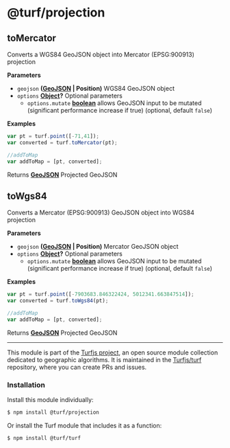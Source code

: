 # @turf/projection

<!-- Generated by documentation.js. Update this documentation by updating the source code. -->

## toMercator

Converts a WGS84 GeoJSON object into Mercator (EPSG:900913) projection

**Parameters**

-   `geojson` **([GeoJSON][1] | Position)** WGS84 GeoJSON object
-   `options` **[Object][2]?** Optional parameters
    -   `options.mutate` **[boolean][3]** allows GeoJSON input to be mutated (significant performance increase if true) (optional, default `false`)

**Examples**

```javascript
var pt = turf.point([-71,41]);
var converted = turf.toMercator(pt);

//addToMap
var addToMap = [pt, converted];
```

Returns **[GeoJSON][1]** Projected GeoJSON

## toWgs84

Converts a Mercator (EPSG:900913) GeoJSON object into WGS84 projection

**Parameters**

-   `geojson` **([GeoJSON][1] | Position)** Mercator GeoJSON object
-   `options` **[Object][2]?** Optional parameters
    -   `options.mutate` **[boolean][3]** allows GeoJSON input to be mutated (significant performance increase if true) (optional, default `false`)

**Examples**

```javascript
var pt = turf.point([-7903683.846322424, 5012341.663847514]);
var converted = turf.toWgs84(pt);

//addToMap
var addToMap = [pt, converted];
```

Returns **[GeoJSON][1]** Projected GeoJSON

[1]: https://tools.ietf.org/html/rfc7946#section-3

[2]: https://developer.mozilla.org/docs/Web/JavaScript/Reference/Global_Objects/Object

[3]: https://developer.mozilla.org/docs/Web/JavaScript/Reference/Global_Objects/Boolean

<!-- This file is automatically generated. Please don't edit it directly:
if you find an error, edit the source file (likely index.js), and re-run
./scripts/generate-readmes in the turf project. -->

---

This module is part of the [Turfjs project](http://turfjs.org/), an open source
module collection dedicated to geographic algorithms. It is maintained in the
[Turfjs/turf](https://github.com/Turfjs/turf) repository, where you can create
PRs and issues.

### Installation

Install this module individually:

```sh
$ npm install @turf/projection
```

Or install the Turf module that includes it as a function:

```sh
$ npm install @turf/turf
```
